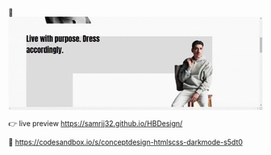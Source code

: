 
:flashlight:
![Demo](demo/hBdesign-preview.gif)

:point_right: live preview https://samrjj32.github.io/HBDesign/

:mag_right: https://codesandbox.io/s/conceptdesign-htmlscss-darkmode-s5dt0
